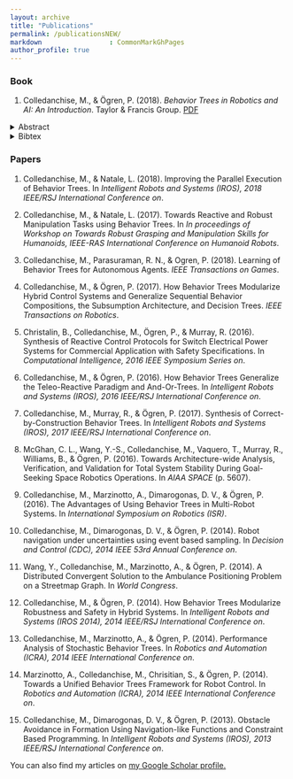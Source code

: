 ```yaml
---
layout: archive
title: "Publications"
permalink: /publicationsNEW/
markdown                 : CommonMarkGhPages
author_profile: true
---
```



### Book
1. Colledanchise, M., &amp; Ögren, P. (2018). <i>Behavior Trees in Robotics and AI: An Introduction</i>. Taylor &amp; Francis Group.
 [PDF](https://arxiv.org/abs/1709.00084)


 <details><summary>Abstract</summary>
 
 <span style="font-family:Papyrus; font-size:4em;">
<p>

> A Behavior Tree (BT) is a way to structure 
the switching between different tasks in 
an autonomous agent, such as a robot or a 
virtual entity in a computer game. BTs are 
a very efficient way of creating complex 
systems that are both modular and reactive.
These properties are crucial in many 
applications, which has led to the spread 
of BT from computer game programming to 
many branches of AI and Robotics. In this 
book, we will first give an introduction 
to BTs, then we describe how BTs relate to,
and in many cases generalize, earlier 
switching structures. These ideas are then 
used as a foundation for a set of efficient
and easy to use design principles. Properties 
such as safety, robustness, and efficiency 
are important for an autonomous system, and 
we describe a set of tools for formally 
analyzing these using a state space description
of BTs. With the new analysis tools, we can 
formalize the descriptions of how BTs generalize
earlier approaches. We also show the use of BTs
in automated planning and machine learning. 
Finally, we describe an extended set of tools 
to capture the behavior of Stochastic BTs, 
where the outcomes of actions are described
by probabilities. These tools enable the 
computation of both success probabilities 
and time to completion.



</p>
</span>
</details>
 <details><summary>Bibtex</summary>
<p>

```latex
@book{colledanchise2018behavior,
  title={Behavior Trees in Robotics and Al: An Introduction},
  author={Colledanchise, Michele and {\"O}gren, Petter},
  year={2018},
  publisher={CRC Press}
}
```

</p>
</details>
  
### Papers
1. Colledanchise, M., &amp; Natale, L. (2018). Improving the Parallel Execution of Behavior Trees. In <i>Intelligent Robots and Systems (IROS), 2018 IEEE/RSJ International Conference on</i>.

1. Colledanchise, M., &amp; Natale, L. (2017). Towards Reactive and Robust Manipulation Tasks using Behavior Trees. In <i>In proceedings of Workshop on Towards Robust Grasping and Manipulation Skills for Humanoids, IEEE-RAS International Conference on Humanoid Robots</i>.

1. Colledanchise, M., Parasuraman, R. N., &amp; Ogren, P. (2018). Learning of Behavior Trees for Autonomous Agents. <i>IEEE Transactions on Games</i>.

1. Colledanchise, M., &amp; Ögren, P. (2017). How Behavior Trees Modularize Hybrid Control Systems and Generalize Sequential Behavior Compositions, the Subsumption  Architecture, and Decision Trees. <i>IEEE Transactions on Robotics</i>.

1. Christalin, B., Colledanchise, M., Ögren, P., &amp; Murray, R. (2016). Synthesis of Reactive Control Protocols for Switch Electrical Power Systems for Commercial Application with Safety Specifications. In <i>Computational Intelligence, 2016 IEEE Symposium Series on</i>.

1. Colledanchise, M., &amp; Ögren, P. (2016). How Behavior Trees Generalize the Teleo-Reactive Paradigm and And-Or-Trees. In <i>Intelligent Robots and Systems (IROS), 2016 IEEE/RSJ International Conference on</i>.

1. Colledanchise, M., Murray, R., &amp; Ögren, P. (2017). Synthesis of Correct-by-Construction Behavior Trees. In <i>Intelligent Robots and Systems (IROS), 2017 IEEE/RSJ International Conference on</i>.

1. McGhan, C. L., Wang, Y.-S., Colledanchise, M., Vaquero, T., Murray, R., Williams, B., &amp; Ögren, P. (2016). Towards Architecture-wide Analysis, Verification, and Validation for Total System Stability During Goal-Seeking Space Robotics Operations. In <i>AIAA SPACE</i> (p. 5607).

1. Colledanchise, M., Marzinotto, A., Dimarogonas, D. V., &amp; Ögren, P. (2016). The Advantages of Using Behavior Trees in Multi-Robot Systems. In <i>International Symposium on Robotics (ISR)</i>.

1. Colledanchise, M., Dimarogonas, D. V., &amp; Ögren, P. (2014). Robot navigation under uncertainties using event based sampling. In <i>Decision and Control (CDC), 2014 IEEE 53rd Annual Conference on</i>.

1. Wang, Y., Colledanchise, M., Marzinotto, A., &amp; Ögren, P. (2014). A Distributed Convergent Solution to the Ambulance Positioning Problem on a Streetmap Graph. In <i>World Congress</i>.

1. Colledanchise, M., &amp; Ögren, P. (2014). How Behavior Trees Modularize Robustness and Safety in Hybrid Systems. In <i>Intelligent Robots and Systems (IROS 2014), 2014 IEEE/RSJ International Conference on</i>.

1. Colledanchise, M., Marzinotto, A., &amp; Ögren, P. (2014). Performance Analysis of Stochastic Behavior Trees. In <i>Robotics and Automation (ICRA), 2014 IEEE International Conference on</i>.

1. Marzinotto, A., Colledanchise, M., Chrisitian, S., &amp; Ögren, P. (2014). Towards a Unified Behavior Trees Framework for Robot Control. In <i>Robotics and Automation (ICRA), 2014 IEEE International Conference on</i>.

1. Colledanchise, M., Dimarogonas, D. V., &amp; Ögren, P. (2013). Obstacle Avoidance in Formation Using Navigation-like Functions and Constraint Based Programming. In <i>Intelligent Robots and Systems (IROS), 2013 IEEE/RSJ  International Conference on</i>.

<p>You can also find my articles on <u><a href="">my Google Scholar profile</a>.</u></p>




